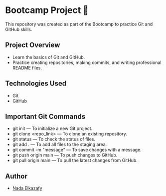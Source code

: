 # Bootcamp Project 🚀

This repository was created as part of the Bootcamp to practice Git and GitHub skills.

## Project Overview
- Learn the basics of Git and GitHub.
- Practice creating repositories, making commits, and writing professional README files.

## Technologies Used
- Git
- GitHub
## Important Git Commands  
- git init — To initialize a new Git project.  
- git clone <repo_link> — To clone an existing repository.  
- git status — To check the status of files.  
- git add . — To add all files to the staging area.  
- git commit -m "message" — To save changes with a message.  
- git push origin main — To push changes to GitHub.  
- git pull origin main — To pull the latest changes from GitHub.  

## Author
- [Nada Elkazafy](https://github.com/Nada-Elkazafy)

